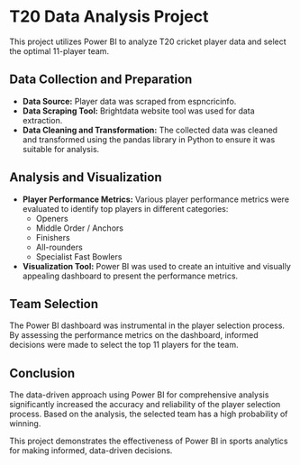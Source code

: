 # T20 Data Analysis Project

This project utilizes Power BI to analyze T20 cricket player data and select the optimal 11-player team.

## Data Collection and Preparation

*   **Data Source:** Player data was scraped from espncricinfo.
*   **Data Scraping Tool:** Brightdata website tool was used for data extraction.
*   **Data Cleaning and Transformation:** The collected data was cleaned and transformed using the pandas library in Python to ensure it was suitable for analysis.

## Analysis and Visualization

*   **Player Performance Metrics:** Various player performance metrics were evaluated to identify top players in different categories:
    *   Openers
    *   Middle Order / Anchors
    *   Finishers
    *   All-rounders
    *   Specialist Fast Bowlers
*   **Visualization Tool:** Power BI was used to create an intuitive and visually appealing dashboard to present the performance metrics.

## Team Selection

The Power BI dashboard was instrumental in the player selection process. By assessing the performance metrics on the dashboard, informed decisions were made to select the top 11 players for the team.

## Conclusion

The data-driven approach using Power BI for comprehensive analysis significantly increased the accuracy and reliability of the player selection process. Based on the analysis, the selected team has a high probability of winning.

This project demonstrates the effectiveness of Power BI in sports analytics for making informed, data-driven decisions.
